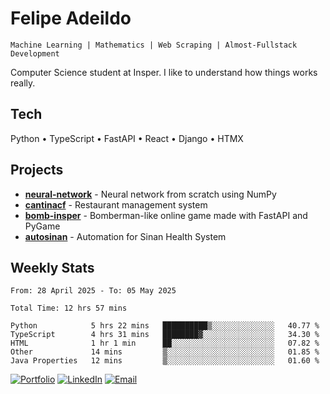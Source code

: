 # Felipe Adeildo

```
Machine Learning | Mathematics | Web Scraping | Almost-Fullstack Development
```

Computer Science student at Insper. I like to understand how things works really.

## Tech
Python • TypeScript • FastAPI • React • Django • HTMX

## Projects
- **[neural-network](https://github.com/felipeadeildo/neural-network)** - Neural network from scratch using NumPy
- **[cantinacf](https://github.com/felipeadeildo/cantinacf)** - Restaurant management system
- **[bomb-insper](https://github.com/insper-dev/bomb)** - Bomberman-like online game made with FastAPI and PyGame 
- **[autosinan](https://github.com/felipeadeildo/autosinan)** - Automation for Sinan Health System

## Weekly Stats
<!--START_SECTION:waka-->

```ansi
From: 28 April 2025 - To: 05 May 2025

Total Time: 12 hrs 57 mins

Python            5 hrs 22 mins   ██████████▒░░░░░░░░░░░░░░   40.77 %
TypeScript        4 hrs 31 mins   ████████▓░░░░░░░░░░░░░░░░   34.30 %
HTML              1 hr 1 min      ██░░░░░░░░░░░░░░░░░░░░░░░   07.82 %
Other             14 mins         ▒░░░░░░░░░░░░░░░░░░░░░░░░   01.85 %
Java Properties   12 mins         ▒░░░░░░░░░░░░░░░░░░░░░░░░   01.60 %
```

<!--END_SECTION:waka-->

[![Portfolio](https://img.shields.io/badge/felipeadeildo.com-FF6B6B?style=flat-square&logo=firefox&logoColor=white)](https://felipeadeildo.com)
[![LinkedIn](https://img.shields.io/badge/LinkedIn-0077B5?style=flat-square&logo=linkedin&logoColor=white)](https://linkedin.com/in/felipeadeildo)
[![Email](https://img.shields.io/badge/Email-D14836?style=flat-square&logo=gmail&logoColor=white)](mailto:contato@felipeadeildo.com)
